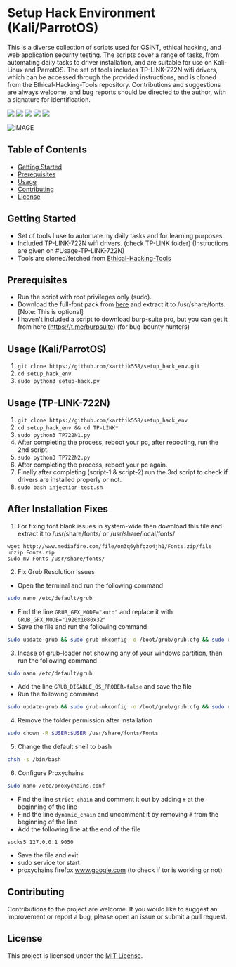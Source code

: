 # Setup Hack Environment (Kali/ParrotOS) 

This is a diverse collection of scripts used for OSINT, ethical hacking, and web application security testing. The scripts cover a range of tasks, from automating daily tasks to driver installation, and are suitable for use on Kali-Linux and ParrotOS. The set of tools includes TP-LINK-722N wifi drivers, which can be accessed through the provided instructions, and is cloned from the Ethical-Hacking-Tools repository. Contributions and suggestions are always welcome, and bug reports should be directed to the author, with a signature for identification.

![](https://img.shields.io/github/license/karthik558/setup_hack_env?style=for-the-badge)
![](https://img.shields.io/github/forks/karthik558/setup_hack_env?style=for-the-badge)
![](https://img.shields.io/github/stars/karthik558/setup_hack_env?style=for-the-badge)
![](https://img.shields.io/github/issues/karthik558/setup_hack_env?style=for-the-badge)
![](https://img.shields.io/github/languages/code-size/karthik558/setup_hack_env?style=for-the-badge)

![IMAGE](assets/script-linux.png)

## Table of Contents

- [Getting Started](#getting-started)
- [Prerequisites](#prerequisites)
- [Usage](#usage)
- [Contributing](#contributing)
- [License](#license)

## Getting Started

- Set of tools I use to automate my daily tasks and for learning purposes.
- Included TP-LINK-722N wifi drivers. (check TP-LINK folder) (Instructions are given on #Usage-TP-LINK-722N)
- Tools are cloned/fetched from [Ethical-Hacking-Tools](https://github.com/Ethical-Hacking-Tools)

## Prerequisites

- Run the script with root privileges only (sudo).
- Download the full-font pack from [here](http://www.mediafire.com/file/on3q6yhfqzo4jh1/Fonts.zip/file) and extract it to /usr/share/fonts. [Note: This is optional]
- I haven't included a script to download burp-suite pro, but you can get it from here (https://t.me/burpsuite) (for bug-bounty hunters)

## Usage (Kali/ParrotOS)

1. `git clone https://github.com/karthik558/setup_hack_env.git`
2. `cd setup_hack_env`
3. `sudo python3 setup-hack.py`

## Usage (TP-LINK-722N)

1. `git clone https://github.com/karthik558/setup_hack_env`
2. `cd setup_hack_env && cd TP-LINK*`
3. `sudo python3 TP722N1.py`
4. After completing the process, reboot your pc, after rebooting, run the 2nd script.
5. `sudo python3 TP722N2.py`
6. After completing the process, reboot your pc again.
7. Finally after completing (script-1 & script-2) run the 3rd script to check if drivers are installed properly or not.
8. `sudo bash injection-test.sh`

## After Installation Fixes

1. For fixing font blank issues in system-wide then download this file and extract it to /usr/share/fonts/ or /usr/share/local/fonts/
```
wget http://www.mediafire.com/file/on3q6yhfqzo4jh1/Fonts.zip/file
unzip Fonts.zip
sudo mv Fonts /usr/share/fonts/
```

2. Fix Grub Resolution Issues

- Open the terminal and run the following command
```bash
sudo nano /etc/default/grub
``` 
- Find the line `GRUB_GFX_MODE="auto"` and replace it with `GRUB_GFX_MODE="1920x1080x32"`
- Save the file and run the following command
```bash 
sudo update-grub && sudo grub-mkconfig -o /boot/grub/grub.cfg && sudo reboot
```

3. Incase of grub-loader not showing any of your windows partition, then run the following command
```bash
sudo nano /etc/default/grub
```
- Add the line `GRUB_DISABLE_OS_PROBER=false` and save the file
- Run the following command
```bash
sudo update-grub && sudo grub-mkconfig -o /boot/grub/grub.cfg && sudo reboot
```

4. Remove the folder permission after installation
```bash
sudo chown -R $USER:$USER /usr/share/fonts/Fonts
```

5. Change the default shell to bash
```bash
chsh -s /bin/bash
```

6. Configure Proxychains
```bash 
sudo nano /etc/proxychains.conf
```
- Find the line `strict_chain` and comment it out by adding `#` at the beginning of the line
- Find the line `dynamic_chain` and uncomment it by removing `#` from the beginning of the line
- Add the following line at the end of the file
```
socks5 127.0.0.1 9050
```
- Save the file and exit
- sudo service tor start
- proxychains firefox www.google.com (to check if tor is working or not)

## Contributing

Contributions to the project are welcome. If you would like to suggest an improvement or report a bug, please open an issue or submit a pull request.

## License

This project is licensed under the [MIT License](https://opensource.org/licenses/MIT).